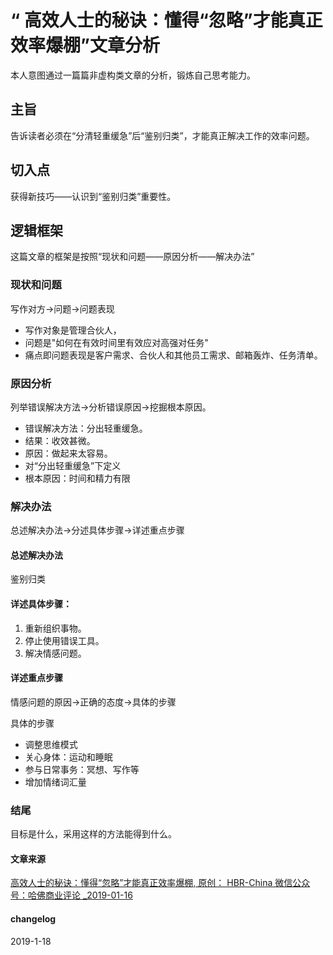 
# “ 高效人士的秘诀：懂得“忽略”才能真正效率爆棚”文章分析


本人意图通过一篇篇非虚构类文章的分析，锻炼自己思考能力。

##  主旨
告诉读者必须在“分清轻重缓急”后“鉴别归类”，才能真正解决工作的效率问题。

## 切入点
获得新技巧——认识到“鉴别归类”重要性。

## 逻辑框架

这篇文章的框架是按照“现状和问题——原因分析——解决办法”

### 现状和问题
写作对方→问题→问题表现

* 写作对象是管理合伙人，
* 问题是"如何在有效时间里有效应对高强对任务"
* 痛点即问题表现是客户需求、合伙人和其他员工需求、邮箱轰炸、任务清单。
 
### 原因分析
列举错误解决方法→分析错误原因→挖掘根本原因。

* 错误解决方法：分出轻重缓急。
* 结果：收效甚微。
* 原因：做起来太容易。
* 对“分出轻重缓急”下定义
* 根本原因：时间和精力有限

### 解决办法

总述解决办法→分述具体步骤→详述重点步骤

#### 总述解决办法
鉴别归类

#### 详述具体步骤：
1.  重新组织事物。
2. 停止使用错误工具。
3. 解决情感问题。

#### 详述重点步骤

情感问题的原因→正确的态度→具体的步骤

具体的步骤
* 调整思维模式
* 关心身体：运动和睡眠
* 参与日常事务：冥想、写作等
* 增加情绪词汇量

### 结尾

目标是什么，采用这样的方法能得到什么。


####  文章来源
[高效人士的秘诀：懂得“忽略”才能真正效率爆棚, 原创： HBR-China 微信公众号：哈佛商业评论  _2019-01-16](https://mp.weixin.qq.com/s/sHV6bqmgNtG8CzC2Z7nVNA)

#### changelog
2019-1-18 
<!--stackedit_data:
eyJoaXN0b3J5IjpbLTEzODUzMjMyMjMsMTQ2NjAxNjc2M119
-->